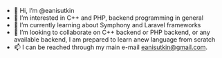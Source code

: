 - 👋 Hi, I’m @eanisutkin
- 👀 I’m interested in C++ and PHP, backend programming in general
- 🌱 I’m currently learning about Symphony and Laravel frameworks
- 💞️ I’m looking to collaborate on C++ backend or PHP backend, or any available backend, I am prepared to learn anew language from scratch
- 📫 I can be reached through my main e-mail eanisutkin@gmail.com. 

<!---
eanisutkin/eanisutkin is a ✨ special ✨ repository because its `README.md` (this file) appears on your GitHub profile.
You can click the Preview link to take a look at your changes.
--->
